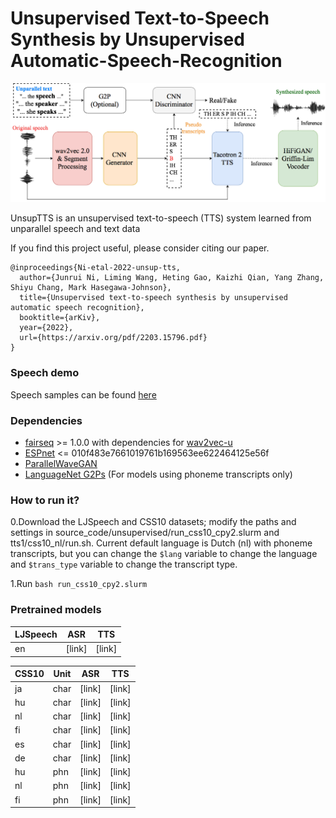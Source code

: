 # Unsupervised Text-to-Speech Synthesis by Unsupervised Automatic-Speech-Recognition
<div align="left"><img src="doc/image/unsup_tts.drawio.png" width="800"/></div>

UnsupTTS is an unsupervised text-to-speech (TTS) system learned from unparallel speech and text data

If you find this project useful, please consider citing our paper.
```
@inproceedings{Ni-etal-2022-unsup-tts,
  author={Junrui Ni, Liming Wang, Heting Gao, Kaizhi Qian, Yang Zhang, Shiyu Chang, Mark Hasegawa-Johnson},
  title={Unsupervised text-to-speech synthesis by unsupervised automatic speech recognition},
  booktitle={arKiv},
  year={2022},
  url={https://arxiv.org/pdf/2203.15796.pdf}
}
```
### Speech demo
Speech samples can be found [here](https://cactuswiththoughts.github.io/UnsupTTS-Demo/)

### Dependencies
- [fairseq](https://github.com/pytorch/fairseq) >= 1.0.0 with dependencies for [wav2vec-u](https://github.com/pytorch/fairseq/tree/main/examples/wav2vec/unsupervised)
- [ESPnet](https://github.com/espnet/espnet) <= 010f483e7661019761b169563ee622464125e56f
- [ParallelWaveGAN](https://github.com/kan-bayashi/ParallelWaveGAN)
- [LanguageNet G2Ps](https://github.com/uiuc-sst/g2ps) (For models using phoneme transcripts only)

### How to run it?

0.Download the LJSpeech and CSS10 datasets; modify the paths and settings in source_code/unsupervised/run_css10_cpy2.slurm and tts1/css10_nl/run.sh. Current default language is Dutch (nl) with phoneme transcripts, but you can change the ```$lang``` variable to change the language and ```$trans_type``` variable to change the transcript type.

1.Run ```bash run_css10_cpy2.slurm```


### Pretrained models
| LJSpeech | ASR | TTS |
|--|--|--|
| en |[link]|[link]|

| CSS10 | Unit | ASR | TTS |
|---------|---------|---------|---------|
| ja | char |[link]|[link]|
| hu | char |[link]|[link]|
| nl | char |[link]|[link]|
| fi | char |[link]|[link]|
| es | char |[link]|[link]|
| de | char |[link]|[link]|
| hu | phn |[link]|[link]|
| nl | phn |[link]|[link]|
| fi | phn |[link]|[link]|

